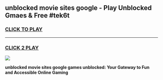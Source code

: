 
## unblocked movie sites google - Play Unblocked Gmaes & Free #tek6t
<h3>
<a href="https://news.freeplayer.one?title=unblocked_movie_sites_google&ref=24F">CLICK TO PLAY</a></h3>
<hr>

<h3>
<a href="https://news.freeplayer.one?title=unblocked_movie_sites_google&ref=24F">CLICK 2 PLAY</a>
  
</h3>

<a href="https://news.freeplayer.one?title=unblocked_movie_sites_google&ref=24F/"><img src="https://clearcache.store/games.png"></a>


**unblocked movie sites google games unblocked: Your Gateway to Fun and Accessible Online Gaming**
